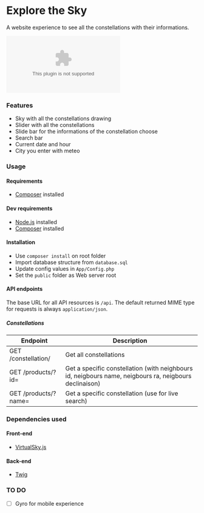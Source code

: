 # Explore the Sky

A website experience to see all the constellations with their informations.

![Explore the sky](http://explore-the-sky.com/img/space_exploration.com)

### Features
* Sky with all the constellations drawing
* Slider with all the constellations
* Slide bar for the informations of the constellation choose
* Search bar
* Current date and hour
* City you enter with meteo

### Usage

#### Requirements
* [Composer](https://getcomposer.org/) installed

#### Dev requirements
* [Node.js](https://nodejs.org/en/) installed
* [Composer](https://getcomposer.org/) installed


#### Installation
- Use `composer install` on root folder
- Import database structure from `database.sql`
- Update config values in `App/Config.php`
- Set the `public` folder as Web server root

#### API endpoints
The base URL for all API resources is `/api`. The default returned MIME type for requests is always `application/json`.

##### Constellations

| Endpoint | Description |
| ---- | --------------- |
| GET /constellation/ | Get all constellations |
| GET /products/?id= | Get a specific constellation (with neighbours id, neigbours name, neigbours ra, neigbours declinaison) |
| GET /products/?name= | Get a specific constellation (use for live search) |


### Dependencies used
#### Front-end
* [VirtualSky.js](https://github.com/slowe/VirtualSky)

#### Back-end
* [Twig](https://github.com/twigphp/Twig)

### TO DO
* [ ] Gyro for mobile experience
